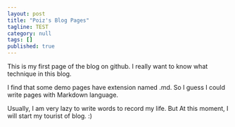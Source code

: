 ```yaml
---
layout: post
title: "Poiz's Blog Pages"
tagline: TEST
category: null
tags: []
published: true
---
```

This is my first page of the blog on github. I really want to know what technique in this blog.

I find that some demo pages have extension named .md. So I guess I could write pages with Markdown language.

Usually, I am very lazy to write words to record my life. But At this moment, I will start my tourist of blog. :)